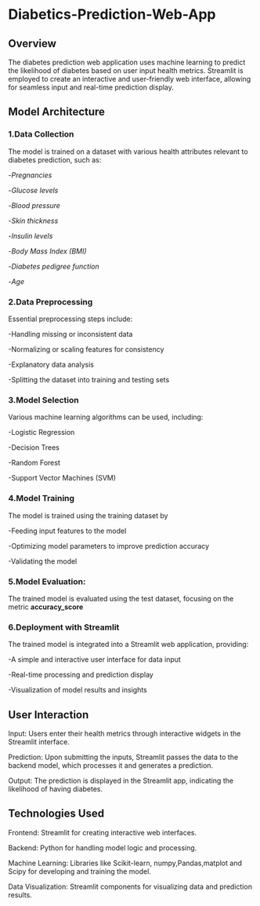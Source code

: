 # Diabetics-Prediction-Web-App

## Overview
The diabetes prediction web application uses machine learning to predict the likelihood of diabetes based on user input health metrics. Streamlit is employed to create an interactive and user-friendly web interface, allowing for seamless input and real-time prediction display.

## Model Architecture

### 1.Data Collection
The model is trained on a dataset with various health attributes relevant to diabetes prediction, such as:

-*Pregnancies*

-*Glucose levels*

-*Blood pressure*

-*Skin thickness*

-*Insulin levels*

-*Body Mass Index (BMI)*

-*Diabetes pedigree function*

-*Age*

### 2.Data Preprocessing

Essential preprocessing steps include:

-Handling missing or inconsistent data

-Normalizing or scaling features for consistency

-Explanatory data analysis

-Splitting the dataset into training and testing sets

### 3.Model Selection

Various machine learning algorithms can be used, including:

-Logistic Regression

-Decision Trees

-Random Forest

-Support Vector Machines (SVM)


### 4.Model Training

The model is trained using the training dataset by

-Feeding input features to the model

-Optimizing model parameters to improve prediction accuracy

-Validating the model

### 5.Model Evaluation:

The trained model is evaluated using the test dataset, focusing on  the metric **accuracy_score**

### 6.Deployment with Streamlit

The trained model is integrated into a Streamlit web application, providing:

-A simple and interactive user interface for data input

-Real-time processing and prediction display

-Visualization of model results and insights

## User Interaction

Input: Users enter their health metrics through interactive widgets in the Streamlit interface.

Prediction: Upon submitting the inputs, Streamlit passes the data to the backend model, which processes it and generates a prediction.

Output: The prediction is displayed in the Streamlit app, indicating the likelihood of having diabetes.

## Technologies Used

Frontend: Streamlit for creating interactive web interfaces.

Backend: Python for handling model logic and processing.

Machine Learning: Libraries like Scikit-learn, numpy,Pandas,matplot and Scipy for developing and training the model.

Data Visualization: Streamlit components for visualizing data and prediction results.

